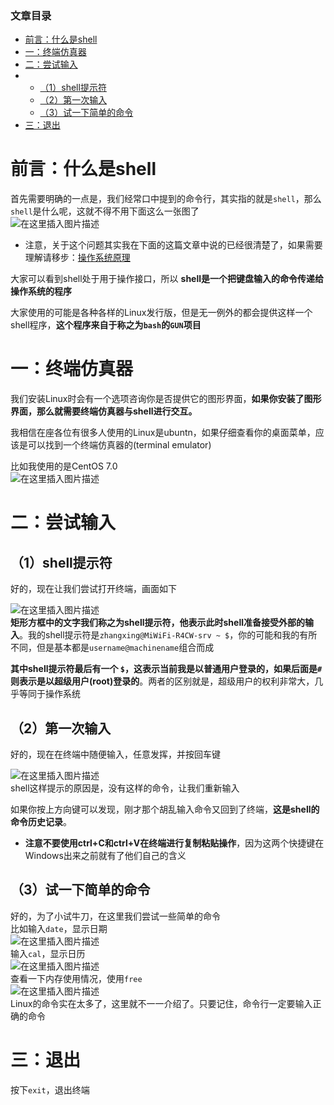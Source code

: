  

### 文章目录

- [前言：什么是shell](#shell_2)
- [一：终端仿真器](#_12)
- [二：尝试输入](#_22)
- - [（1）shell提示符](#1shell_23)
  - [（2）第一次输入](#2_30)
  - [（3）试一下简单的命令](#3_41)
- [三：退出](#_51)

# 前言：什么是shell

首先需要明确的一点是，我们经常口中提到的命令行，其实指的就是`shell`，那么`shell`是什么呢，这就不得不用下面这么一张图了  
![在这里插入图片描述](https://ziquyun.com/main/csdn/img?url=https%3A%2F%2Fimg-blog.csdnimg.cn%2F20210304125034140.png%3Fx-oss-process%3Dimage%2Fwatermark%2Ctype_ZmFuZ3poZW5naGVpdGk%2Cshadow_10%2Ctext_aHR0cHM6Ly9ibG9nLmNzZG4ubmV0L3FxXzM5MTgzMDM0%2Csize_16%2Ccolor_FFFFFF%2Ct_70&rfUrl=https%3A%2F%2Fzhangxing-tech.blog.csdn.net%2Farticle%2Fdetails%2F114365756)

- 注意，关于这个问题其实我在下面的这篇文章中说的已经很清楚了，如果需要理解请移步：[操作系统原理](https://blog.csdn.net/qq_39183034/article/details/114284873?spm=1001.2014.3001.5501)

大家可以看到shell处于用于操作接口，所以 **shell是一个把键盘输入的命令传递给操作系统的程序**

大家使用的可能是各种各样的Linux发行版，但是无一例外的都会提供这样一个shell程序，**这个程序来自于称之为`bash`的`GUN`项目**

# 一：终端仿真器

我们安装Linux时会有一个选项咨询你是否提供它的图形界面，**如果你安装了图形界面，那么就需要终端仿真器与shell进行交互。**

我相信在座各位有很多人使用的Linux是ubuntn，如果仔细查看你的桌面菜单，应该是可以找到一个终端仿真器的\(terminal emulator\)

比如我使用的是CentOS 7.0  
![在这里插入图片描述](https://ziquyun.com/main/csdn/img?url=https%3A%2F%2Fimg-blog.csdnimg.cn%2F20210304132534826.png%3Fx-oss-process%3Dimage%2Fwatermark%2Ctype_ZmFuZ3poZW5naGVpdGk%2Cshadow_10%2Ctext_aHR0cHM6Ly9ibG9nLmNzZG4ubmV0L3FxXzM5MTgzMDM0%2Csize_16%2Ccolor_FFFFFF%2Ct_70&rfUrl=https%3A%2F%2Fzhangxing-tech.blog.csdn.net%2Farticle%2Fdetails%2F114365756)

# 二：尝试输入

## （1）shell提示符

好的，现在让我们尝试打开终端，画面如下

![在这里插入图片描述](https://ziquyun.com/main/csdn/img?url=https%3A%2F%2Fimg-blog.csdnimg.cn%2F20210304132624428.png%3Fx-oss-process%3Dimage%2Fwatermark%2Ctype_ZmFuZ3poZW5naGVpdGk%2Cshadow_10%2Ctext_aHR0cHM6Ly9ibG9nLmNzZG4ubmV0L3FxXzM5MTgzMDM0%2Csize_16%2Ccolor_FFFFFF%2Ct_70&rfUrl=https%3A%2F%2Fzhangxing-tech.blog.csdn.net%2Farticle%2Fdetails%2F114365756)  
**矩形方框中的文字我们称之为shell提示符，他表示此时shell准备接受外部的输入**。我的shell提示符是`zhangxing@MiWiFi-R4CW-srv ~ $`，你的可能和我的有所不同，但是基本都是`username@machinename`组合而成

**其中shell提示符最后有一个 `$`，这表示当前我是以普通用户登录的，如果后面是`#`则表示是以超级用户\(root\)登录的**。两者的区别就是，超级用户的权利非常大，几乎等同于操作系统

## （2）第一次输入

好的，现在在终端中随便输入，任意发挥，并按回车键

![在这里插入图片描述](https://ziquyun.com/main/csdn/img?url=https%3A%2F%2Fimg-blog.csdnimg.cn%2F20210304133021817.png%3Fx-oss-process%3Dimage%2Fwatermark%2Ctype_ZmFuZ3poZW5naGVpdGk%2Cshadow_10%2Ctext_aHR0cHM6Ly9ibG9nLmNzZG4ubmV0L3FxXzM5MTgzMDM0%2Csize_16%2Ccolor_FFFFFF%2Ct_70&rfUrl=https%3A%2F%2Fzhangxing-tech.blog.csdn.net%2Farticle%2Fdetails%2F114365756)  
shell这样提示的原因是，没有这样的命令，让我们重新输入

如果你按上方向键可以发现，刚才那个胡乱输入命令又回到了终端，**这是shell的命令历史记录**。

- **注意不要使用ctrl+C和ctrl+V在终端进行复制粘贴操作**，因为这两个快捷键在Windows出来之前就有了他们自己的含义

## （3）试一下简单的命令

好的，为了小试牛刀，在这里我们尝试一些简单的命令  
比如输入`date`，显示日期  
![在这里插入图片描述](https://ziquyun.com/main/csdn/img?url=https%3A%2F%2Fimg-blog.csdnimg.cn%2F20210304133452180.png%3Fx-oss-process%3Dimage%2Fwatermark%2Ctype_ZmFuZ3poZW5naGVpdGk%2Cshadow_10%2Ctext_aHR0cHM6Ly9ibG9nLmNzZG4ubmV0L3FxXzM5MTgzMDM0%2Csize_16%2Ccolor_FFFFFF%2Ct_70&rfUrl=https%3A%2F%2Fzhangxing-tech.blog.csdn.net%2Farticle%2Fdetails%2F114365756)  
输入`cal`，显示日历  
![在这里插入图片描述](https://ziquyun.com/main/csdn/img?url=https%3A%2F%2Fimg-blog.csdnimg.cn%2F2021030413351566.png%3Fx-oss-process%3Dimage%2Fwatermark%2Ctype_ZmFuZ3poZW5naGVpdGk%2Cshadow_10%2Ctext_aHR0cHM6Ly9ibG9nLmNzZG4ubmV0L3FxXzM5MTgzMDM0%2Csize_16%2Ccolor_FFFFFF%2Ct_70&rfUrl=https%3A%2F%2Fzhangxing-tech.blog.csdn.net%2Farticle%2Fdetails%2F114365756)  
查看一下内存使用情况，使用`free`  
![在这里插入图片描述](https://ziquyun.com/main/csdn/img?url=https%3A%2F%2Fimg-blog.csdnimg.cn%2F20210304133547647.png%3Fx-oss-process%3Dimage%2Fwatermark%2Ctype_ZmFuZ3poZW5naGVpdGk%2Cshadow_10%2Ctext_aHR0cHM6Ly9ibG9nLmNzZG4ubmV0L3FxXzM5MTgzMDM0%2Csize_16%2Ccolor_FFFFFF%2Ct_70&rfUrl=https%3A%2F%2Fzhangxing-tech.blog.csdn.net%2Farticle%2Fdetails%2F114365756)  
Linux的命令实在太多了，这里就不一一介绍了。只要记住，命令行一定要输入正确的命令

# 三：退出

按下`exit`，退出终端
